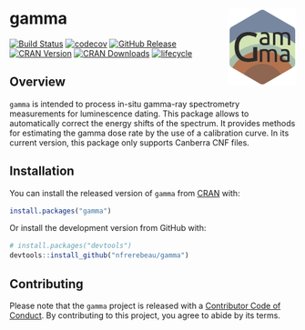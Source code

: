 
<!-- README.md is generated from README.Rmd. Please edit that file -->
gamma <img width=120px src="man/figures/logo.png" align="right" />
==================================================================

[![Build Status](https://travis-ci.org/nfrerebeau/gamma.svg?branch=master)](https://travis-ci.org/nfrerebeau/gamma) [![codecov](https://codecov.io/gh/nfrerebeau/gamma/branch/master/graph/badge.svg)](https://codecov.io/gh/nfrerebeau/gamma) [![GitHub Release](https://img.shields.io/github/release/nfrerebeau/gamma.svg)](https://github.com/nfrerebeau/gamma/releases) [![CRAN Version](http://www.r-pkg.org/badges/version/gamma)](https://cran.r-project.org/package=gamma) [![CRAN Downloads](http://cranlogs.r-pkg.org/badges/gamma)](https://cran.r-project.org/package=gamma) [![lifecycle](https://img.shields.io/badge/lifecycle-experimental-orange.svg)](https://www.tidyverse.org/lifecycle/#experimental)

Overview
--------

`gamma` is intended to process in-situ gamma-ray spectrometry measurements for luminescence dating. This package allows to automatically correct the energy shifts of the spectrum. It provides methods for estimating the gamma dose rate by the use of a calibration curve. In its current version, this package only supports Canberra CNF files.

Installation
------------

You can install the released version of `gamma` from [CRAN](https://CRAN.R-project.org) with:

``` r
install.packages("gamma")
```

Or install the development version from GitHub with:

``` r
# install.packages("devtools")
devtools::install_github("nfrerebeau/gamma")
```

Contributing
------------

Please note that the `gamma` project is released with a [Contributor Code of Conduct](CODE_OF_CONDUCT.md). By contributing to this project, you agree to abide by its terms.

